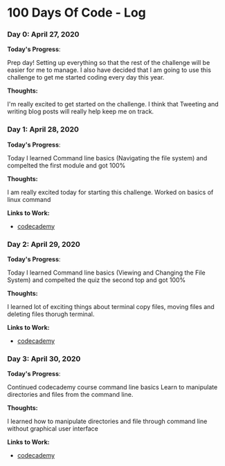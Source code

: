 # 100 Days Of Code - Log


### Day 0: April 27, 2020 

**Today's Progress**: 

Prep day! Setting up everything so that the rest of the challenge will be easier for me to manage. I also have decided that I am going to use this challenge to get me started coding every day this year. 

**Thoughts:** 

I'm really excited to get started on the challenge. I think that Tweeting and writing blog posts will really help keep me on track.


### Day 1: April 28, 2020 

**Today's Progress**: 

Today I learned Command line basics (Navigating the file system) and compelted
the first module and got 100%

**Thoughts:** 

I am really excited today for starting this challenge. Worked on basics of linux command 

**Links to Work:** 

* [codecademy](https://www.codecademy.com/learn/learn-the-command-line)


### Day 2: April 29, 2020 

**Today's Progress**: 

Today I learned Command line basics (Viewing and Changing the File System) and compelted the quiz
the second top and got 100%

**Thoughts:** 

I learned lot of exciting things about terminal copy files, moving files and deleting files thorugh terminal.

**Links to Work:** 

* [codecademy](https://www.codecademy.com/learn/learn-the-command-line)

### Day 3: April 30, 2020 

**Today's Progress**: 

Continued codecademy course command line basics
Learn to manipulate directories and files from the command line.


**Thoughts:** 

I learned how to manipulate directories and file through command line without graphical user interface

**Links to Work:** 

* [codecademy](https://www.codecademy.com/learn/learn-the-command-line)
